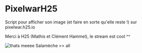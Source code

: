 # PixelwarH25
Script pour afficher son image (et faire en sorte qu'elle reste !) sur pixelwar.h25.io

Merci à H25 (Mathis et Clément Hammel), le stream est cool ^^

![thats meeee](https://cdn.discordapp.com/attachments/399709902848917508/693825679845883914/image.png) Salamèche >> all
